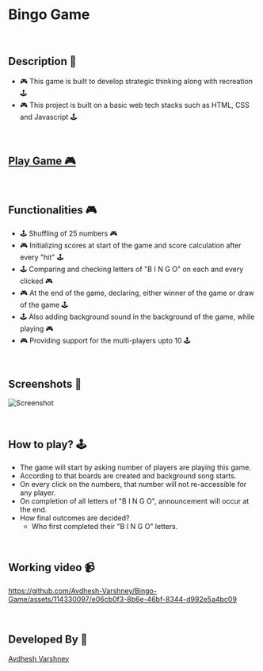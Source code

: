# **Bingo Game**

<br>

## **Description 📃** 

- 🎮 This game is built to develop strategic thinking along with recreation 🕹️
- 🎮 This project is built on a basic web tech stacks such as HTML, CSS and Javascript 🕹️

<br>

## **[Play Game 🎮](https://gamebingo.netlify.app/)**

<br>

## **Functionalities 🎮** 

- 🕹️ Shuffling of 25 numbers 🎮
- 🎮 Initializing scores at start of the game and score calculation after every "hit" 🕹️
- 🕹️ Comparing and checking letters of "B I N G O" on each and every clicked 🎮
- 🎮 At the end of the game, declaring, either winner of the game or draw of the game 🕹️
- 🕹️ Also adding background sound in the background of the game, while playing 🎮
- 🎮 Providing support for the multi-players upto 10 🕹️

<br>

## **Screenshots 📸**

![Screenshot](https://drive.google.com/uc?export=view&id=1TjJ86xXAgWhIN8Lc6Z7DIhWh0u8IPRIQ)

<br>

## **How to play? 🕹️**

- The game will start by asking number of players are playing this game.
- According to that boards are created and background song starts.
- On every click on the numbers, that number will not re-accessible for any player.
- On completion of all letters of "B I N G O", announcement will occur at the end.
- How final outcomes are decided?
    - Who first completed their "B I N G O" letters.

<br>

## **Working video 📹**

https://github.com/Avdhesh-Varshney/Bingo-Game/assets/114330097/e06cb0f3-8b6e-46bf-8344-d992e5a4bc09

<br>

## **Developed By 👦**

[Avdhesh Varshney](https://github.com/Avdhesh-Varshney)

<br>
